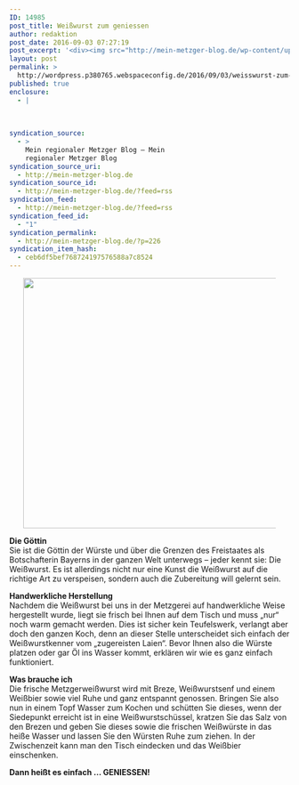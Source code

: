 ```yaml
---
ID: 14985
post_title: Weißwurst zum geniessen
author: redaktion
post_date: 2016-09-03 07:27:19
post_excerpt: '<div><img src="http://mein-metzger-blog.de/wp-content/uploads/2016/09/original-metzger-weisswurst-zum-geniessen-metzger-20-by-presssack-ff-de.jpg" width="600" height="450" title="" alt=""></div><div>Die G&ouml;ttin Sie ist die G&ouml;ttin der W&uuml;rste und &uuml;ber die Grenzen des Freistaates als Botschafterin Bayerns in der ganzen Welt unterwegs &ndash; jeder kennt sie: Die Wei&szlig;wurst. Es ist allerdings nicht nur eine Kunst die Wei&szlig;wurst auf die richtige...</div>'
layout: post
permalink: >
  http://wordpress.p380765.webspaceconfig.de/2016/09/03/weisswurst-zum-geniessen/
published: true
enclosure:
  - |
    
    
    
syndication_source:
  - >
    Mein regionaler Metzger Blog – Mein
    regionaler Metzger Blog
syndication_source_uri:
  - http://mein-metzger-blog.de
syndication_source_id:
  - http://mein-metzger-blog.de/?feed=rss
syndication_feed:
  - http://mein-metzger-blog.de/?feed=rss
syndication_feed_id:
  - "1"
syndication_permalink:
  - http://mein-metzger-blog.de/?p=226
syndication_item_hash:
  - ceb6df5bef768724197576588a7c8524
---
```

<div style="margin: 5px 5% 10px 5%;"><img src="http://mein-metzger-blog.de/wp-content/uploads/2016/09/original-metzger-weisswurst-zum-geniessen-metzger-20-by-presssack-ff-de.jpg" width="600" height="450" title="" alt="" /></div><div><p><strong>Die Göttin</strong><br />
Sie ist die Göttin der Würste und über die Grenzen des Freistaates als Botschafterin Bayerns in der ganzen Welt unterwegs – jeder kennt sie: Die Weißwurst. Es ist allerdings nicht nur eine Kunst die Weißwurst auf die richtige Art zu verspeisen, sondern auch die Zubereitung will gelernt sein.</p>
<p><strong>Handwerkliche Herstellung</strong><br />
Nachdem die Weißwurst bei uns in der Metzgerei auf handwerkliche Weise hergestellt wurde, liegt sie frisch bei Ihnen auf dem Tisch und muss „nur“ noch warm gemacht werden. Dies ist sicher kein Teufelswerk, verlangt aber doch den ganzen Koch, denn an dieser Stelle unterscheidet sich einfach der Weißwurstkenner vom „zugereisten Laien“. Bevor Ihnen also die Würste platzen oder gar Öl ins Wasser kommt, erklären wir wie es ganz einfach funktioniert.</p>
<p><strong>Was brauche ich</strong><br />
Die frische Metzgerweißwurst wird mit Breze, Weißwurstsenf und einem Weißbier sowie viel Ruhe und ganz entspannt genossen. Bringen Sie also nun in einem Topf Wasser zum Kochen und schütten Sie dieses, wenn der Siedepunkt erreicht ist in eine Weißwurstschüssel, kratzen Sie das Salz von den Brezen und geben Sie dieses sowie die frischen Weißwürste in das heiße Wasser und lassen Sie den Würsten Ruhe zum ziehen. In der Zwischenzeit kann man den Tisch eindecken und das Weißbier einschenken.</p>
<p><strong>Dann heißt es einfach &#8230; GENIESSEN!</strong></p>
</div>